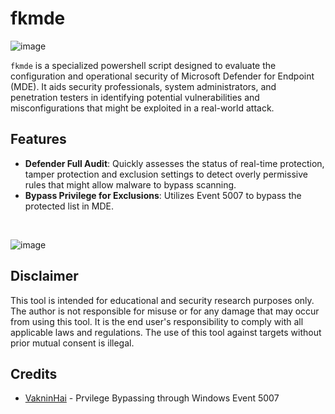 # fkmde

![image](https://github.com/user-attachments/assets/8fa1fc4b-43c1-4789-8184-0138bd81d0b1)

`fkmde` is a specialized powershell script designed to evaluate the configuration and operational security of Microsoft Defender for Endpoint (MDE). It aids security professionals, system administrators, and penetration testers in identifying potential vulnerabilities and misconfigurations that might be exploited in a real-world attack.

## Features
- **Defender Full Audit**: Quickly assesses the status of real-time protection, tamper protection and exclusion settings to detect overly permissive rules that might allow malware to bypass scanning.
- **Bypass Privilege for Exclusions**: Utilizes Event 5007 to bypass the protected list in MDE.  
  
<br />

![image](https://github.com/user-attachments/assets/a26c305c-0b55-49d9-a6bf-18a0367a63cf)

## Disclaimer
This tool is intended for educational and security research purposes only. The author is not responsible for misuse or for any damage that may occur from using this tool. It is the end user's responsibility to comply with all applicable laws and regulations. The use of this tool against targets without prior mutual consent is illegal.

## Credits
- [VakninHai](https://x.com/VakninHai/status/1796628601535652289/photo/1) - Prvilege Bypassing through Windows Event 5007
